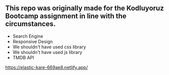 
## This repo was originally made for the Kodluyoruz Bootcamp assignment in line with the circumstances.

- Search Engine
- Responsive Design
- We shouldn't have used css library
- We shouldn't have used js library
- TMDB API

https://elastic-kare-669ae8.netlify.app/
